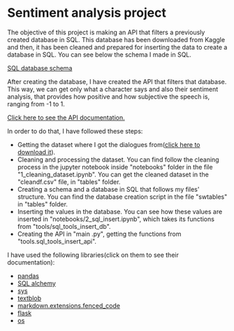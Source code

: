 # Sentiment analysis project

The objective of this project is making an API that filters a previously created database in SQL. This database has been downloaded from Kaggle and then, it has been cleaned and prepared for inserting the data to create a database in SQL. You can see below the schema I made in SQL.

[SQL database schema](https://github.com/Andrestart/sentiment_analysis/blob/main/schema.PNG)

After creating the database, I have created the API that filters that database. This way, we can get only what a character says and also their sentiment analysis, that provides how positive and how subjective the speech is, ranging from -1 to 1.

[Click here to see the API documentation.](https://github.com/Andrestart/sentiment_analysis/blob/main/infoapi.md)

In order to do that, I have followed these steps:
* Getting the dataset where I got the dialogues from([click here to download it](https://www.kaggle.com/xvivancos/star-wars-movie-scripts)).
* Cleaning and processing the dataset. You can find follow the cleaning process in the jupyter notebook inside "notebooks" folder in the file "1_cleaning_dataset.ipynb".  You can get the cleaned dataset in the "cleandf.csv" file, in "tables" folder.
* Creating a schema and a database in SQL that follows my files' structure. You can find the database creation script in the file "swtables" in "tables" folder.
* Inserting the values in the database. You can see how these values are inserted in "notebooks/2_sql_insert.ipynb", which takes its functions from "tools/sql_tools_insert_db".
* Creating the API in "main .py", getting the functions from "tools.sql_tools_insert_api".

I have used the following libraries(click on them to see their documentation):
* [pandas](https://pandas.pydata.org/docs/)
* [SQL alchemy](https://docs.sqlalchemy.org/en/14/)
* [sys](https://docs.python.org/3/library/sys.html)
* [textblob](https://textblob.readthedocs.io/en/dev/)
* [markdown.extensions.fenced_code](https://python-markdown.github.io/extensions/fenced_code_blocks/)
* [flask](https://flask.palletsprojects.com/en/2.0.x/)
* [os](https://docs.python.org/3/library/os.html)